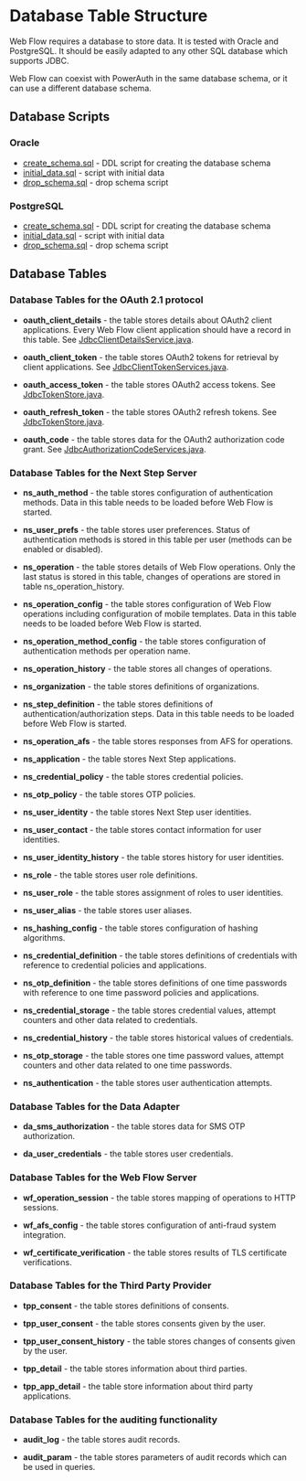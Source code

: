 # Database Table Structure

Web Flow requires a database to store data. It is tested with Oracle and PostgreSQL. It should be easily adapted to any other SQL database which supports JDBC.

Web Flow can coexist with PowerAuth in the same database schema, or it can use a different database schema.

## Database Scripts

### Oracle

- [create_schema.sql](./sql/oracle/create_schema.sql) - DDL script for creating the database schema
- [initial_data.sql](./sql/oracle/initial_data.sql) - script with initial data
- [drop_schema.sql](./sql/oracle/drop_schema.sql) - drop schema script

### PostgreSQL

- [create_schema.sql](./sql/postgresql/create_schema.sql) - DDL script for creating the database schema
- [initial_data.sql](./sql/postgresql/initial_data.sql) - script with initial data
- [drop_schema.sql](./sql/postgresql/drop_schema.sql) - drop schema script

## Database Tables

### Database Tables for the OAuth 2.1 protocol

- **oauth_client_details** - the table stores details about OAuth2 client applications. Every Web Flow client application should have a record in this table. See [JdbcClientDetailsService.java](https://github.com/spring-projects/spring-security-oauth/blob/master/spring-security-oauth2/src/main/java/org/springframework/security/oauth2/provider/client/JdbcClientDetailsService.java).

- **oauth_client_token** - the table stores OAuth2 tokens for retrieval by client applications. See [JdbcClientTokenServices.java](https://docs.spring.io/spring-security/oauth/apidocs/org/springframework/security/oauth2/client/token/JdbcClientTokenServices.html).

- **oauth_access_token** - the table stores OAuth2 access tokens. See [JdbcTokenStore.java](https://github.com/spring-projects/spring-security-oauth/blob/master/spring-security-oauth2/src/main/java/org/springframework/security/oauth2/provider/token/store/JdbcTokenStore.java).

- **oauth_refresh_token** - the table stores OAuth2 refresh tokens. See [JdbcTokenStore.java](https://github.com/spring-projects/spring-security-oauth/blob/master/spring-security-oauth2/src/main/java/org/springframework/security/oauth2/provider/token/store/JdbcTokenStore.java).

- **oauth_code** - the table stores data for the OAuth2 authorization code grant. See [JdbcAuthorizationCodeServices.java](https://github.com/spring-projects/spring-security-oauth/blob/master/spring-security-oauth2/src/main/java/org/springframework/security/oauth2/provider/code/JdbcAuthorizationCodeServices.java).

### Database Tables for the Next Step Server

- **ns_auth_method** - the table stores configuration of authentication methods. Data in this table needs to be loaded before Web Flow is started.

- **ns_user_prefs** - the table stores user preferences. Status of authentication methods is stored in this table per user (methods can be enabled or disabled).

- **ns_operation** - the table stores details of Web Flow operations. Only the last status is stored in this table, changes of operations are stored in table ns_operation_history.

- **ns_operation_config** - the table stores configuration of Web Flow operations including configuration of mobile templates. Data in this table needs to be loaded before Web Flow is started.

- **ns_operation_method_config** - the table stores configuration of authentication methods per operation name.

- **ns_operation_history** - the table stores all changes of operations.

- **ns_organization** - the table stores definitions of organizations.

- **ns_step_definition** - the table stores definitions of authentication/authorization steps. Data in this table needs to be loaded before Web Flow is started.

- **ns_operation_afs** - the table stores responses from AFS for operations.

- **ns_application** - the table stores Next Step applications.

- **ns_credential_policy** - the table stores credential policies.

- **ns_otp_policy** - the table stores OTP policies.

- **ns_user_identity** - the table stores Next Step user identities.

- **ns_user_contact** - the table stores contact information for user identities.

- **ns_user_identity_history** - the table stores history for user identities.

- **ns_role** - the table stores user role definitions.

- **ns_user_role** - the table stores assignment of roles to user identities.

- **ns_user_alias** - the table stores user aliases.

- **ns_hashing_config** - the table stores configuration of hashing algorithms.

- **ns_credential_definition** - the table stores definitions of credentials with reference to credential policies and applications.

- **ns_otp_definition** - the table stores definitions of one time passwords with reference to one time password policies and applications.

- **ns_credential_storage** - the table stores credential values, attempt counters and other data related to credentials.

- **ns_credential_history** - the table stores historical values of credentials.

- **ns_otp_storage** - the table stores one time password values, attempt counters and other data related to one time passwords.

- **ns_authentication** - the table stores user authentication attempts.

### Database Tables for the Data Adapter

- **da_sms_authorization** - the table stores data for SMS OTP authorization.

- **da_user_credentials** - the table stores user credentials.

### Database Tables for the Web Flow Server

- **wf_operation_session** - the table stores mapping of operations to HTTP sessions.

- **wf_afs_config** - the table stores configuration of anti-fraud system integration.

- **wf_certificate_verification** - the table stores results of TLS certificate verifications.

### Database Tables for the Third Party Provider

- **tpp_consent** - the table stores definitions of consents.

- **tpp_user_consent** - the table stores consents given by the user.

- **tpp_user_consent_history** - the table stores changes of consents given by the user.

- **tpp_detail** - the table stores information about third parties.

- **tpp_app_detail** - the table store information about third party applications.

### Database Tables for the auditing functionality

- **audit_log** - the table stores audit records.

- **audit_param** - the table stores parameters of audit records which can be used in queries.
